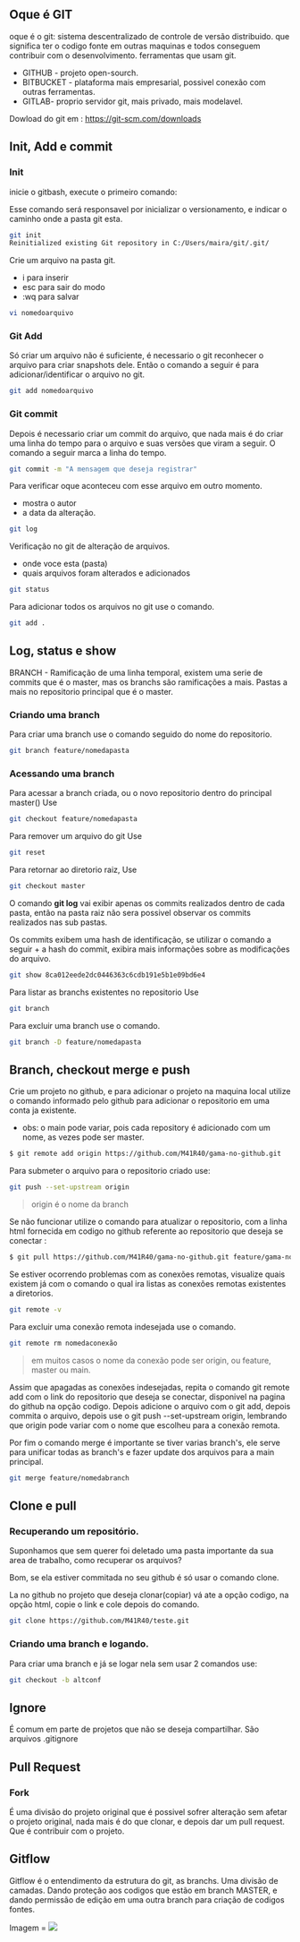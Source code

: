 ## Oque é GIT
oque é o git: sistema descentralizado de controle de versão distribuido. que significa ter o codigo fonte em outras maquinas e todos conseguem contribuir com o desenvolvimento.
ferramentas que usam git.
- GITHUB - projeto open-sourch.
- BITBUCKET - plataforma mais empresarial, possivel conexão com outras ferramentas.
- GITLAB- proprio servidor git, mais privado, mais modelavel.

Dowload do git em : https://git-scm.com/downloads

## Init, Add e commit

### Init
inicie o gitbash, execute o primeiro comando:

Esse comando será responsavel por inicializar o versionamento, e indicar o caminho onde a pasta git esta.
```sh
git init
Reinitialized existing Git repository in C:/Users/maira/git/.git/
```

Crie um arquivo na pasta git.

- i para inserir
- esc para sair do modo
- :wq para salvar

```sh
vi nomedoarquivo
```

### Git Add

Só criar um arquivo não é suficiente, é necessario o git reconhecer o arquivo para criar snapshots dele.
Então o comando a seguir é para adicionar/identificar o arquivo no git.

```sh
git add nomedoarquivo
```


### Git commit

Depois é necessario criar um commit do arquivo, que nada mais é do criar uma linha do tempo para o arquivo e suas versões que viram a seguir.
O comando a seguir marca a linha do tempo.
```sh
git commit -m "A mensagem que deseja registrar"
```

Para verificar oque aconteceu com esse arquivo em outro momento.
- mostra o autor
- a data da alteração.

```sh
git log
```

Verificação no git de alteração de arquivos.
- onde voce esta (pasta)
- quais arquivos foram alterados e adicionados

```sh
git status
```
Para adicionar todos os arquivos no git use o comando.
```sh
git add .
```


## Log, status e show


BRANCH - Ramificação de uma linha temporal, existem uma serie de commits que é o master, mas os branchs são ramificações a mais.
Pastas a mais no repositorio principal que é o master.

### Criando uma branch

Para criar uma branch use o comando seguido do nome do repositorio.
```sh
git branch feature/nomedapasta
```

### Acessando uma branch

Para acessar a branch criada, ou o novo repositorio dentro do principal master() Use
```sh
git checkout feature/nomedapasta
```

Para remover um arquivo do git Use
```sh
git reset
```
Para retornar ao diretorio raiz, Use
```sh
git checkout master
```

O comando **git log** vai exibir apenas os commits realizados dentro de cada pasta, então na pasta raiz não sera possivel observar os commits realizados nas sub pastas.

Os commits exibem uma hash de identificação, se utilizar o comando a seguir + a hash do commit, exibira mais informações sobre as modificações do arquivo.

```sh
git show 8ca012eede2dc0446363c6cdb191e5b1e09bd6e4
```
Para listar as branchs existentes no repositorio Use
```sh
git branch
```

Para excluir uma branch use o comando.
```sh
git branch -D feature/nomedapasta
```


## Branch, checkout merge e push

Crie um projeto no github,
e para adicionar o projeto na maquina local utilize o comando informado pelo github para adicionar o repositorio em uma conta ja existente.

- obs: o main pode variar, pois cada repository é adicionado com um nome, as vezes pode ser master.
```sh
$ git remote add origin https://github.com/M41R40/gama-no-github.git
```

Para submeter o arquivo para o repositorio criado use:
```sh
git push --set-upstream origin
```
> origin é o nome da branch

Se não funcionar utilize o comando para atualizar o repositorio, com a linha html fornecida em codigo no github referente ao repositorio que deseja se conectar :
```sh
$ git pull https://github.com/M41R40/gama-no-github.git feature/gama-no-github
```
Se estiver ocorrendo problemas com as conexões remotas, visualize quais existem já com o comando o qual ira listas as conexões remotas existentes a diretorios.

```sh
git remote -v
```
Para excluir uma conexão remota indesejada use o comando.
```sh
git remote rm nomedaconexão
```
> em muitos casos o nome da conexão pode ser origin, ou feature, master ou main.

Assim que apagadas as conexões indesejadas, repita o comando git remote add com o link do repositorio que deseja se conectar, disponivel na pagina do github na opção codigo. Depois adicione o arquivo com o git add, depois commita o arquivo, depois use o git push --set-upstream origin, lembrando que origin pode variar com o nome que escolheu para a conexão remota.

Por fim o comando merge é importante se tiver varias branch's, ele serve para unificar todas as branch's e fazer update dos arquivos para a main principal.

```sh
git merge feature/nomedabranch
```




## Clone e pull
### Recuperando um repositório.
Suponhamos que sem querer foi deletado uma pasta importante da sua area de trabalho, como recuperar os arquivos?

Bom, se ela estiver commitada no seu github é só usar o comando clone.

La no github no projeto que deseja clonar(copiar) vá ate a opção codigo, na opção html, copie o link e cole depois do comando.
```sh
git clone https://github.com/M41R40/teste.git
```
### Criando uma branch e logando.
Para criar uma branch e já se logar nela sem usar 2 comandos use:

```sh
git checkout -b altconf
```

## Ignore

É comum em parte de projetos que não se deseja compartilhar.
São arquivos .gitignore


## Pull Request

### Fork
É uma divisão do projeto original que é possivel sofrer alteração sem afetar o projeto original,
nada mais é do que clonar, e depois dar um pull request. Que é contribuir com o projeto.


## Gitflow
Gitflow é o entendimento da estrutura do git, as branchs. Uma divisão de camadas. Dando proteção aos codigos que estão em branch MASTER, e dando permissão de edição em uma outra branch para criação de codigos fontes.

Imagem = ![](./imagens/image.png)
